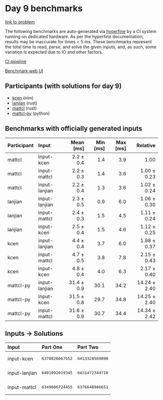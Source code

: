 # Day 9 benchmarks

[link to problem](https://adventofcode.com/2024/day/9)

The following benchmarks are auto-generated via
[hyperfine](https://github.com/sharkdp/hyperfine) by a CI system running on
dedicated hardware. As per the hyperfine documentation, results may be
inaccurate for times < 5 ms. These benchmarks represent the total time to read,
parse, and solve the given inputs, and, as such, some variation is expected due
to IO and other factors.

[CI pipeline](http://ci.papercode.net:8080/teams/main/pipelines/aoc2024)

[Benchmark web UI](https://aoc.ancalagon.black)


## Participants (with solutions for day 9)

- [kcen](https://github.com/kcen/aoc2024) (nim)
- [lanjian](https://github.com/lanjian/aoc-2024) (rust)
- [mattcl](https://github.com/mattcl/aoc2024) (rust)
- [mattcl-py](https://github.com/mattcl/aoc2024-py) (python)


## Benchmarks with officially generated inputs

| Participant | Input | Mean [ms] | Min [ms] | Max [ms] | Relative |
|:---|:---|---:|---:|---:|---:|
| mattcl | input-kcen | 2.2 ± 0.4 | 1.4 | 3.9 | 1.00 |
| mattcl | input-mattcl | 2.2 ± 0.3 | 1.4 | 3.6 | 1.00 ± 0.23 |
| mattcl | input-lanjian | 2.2 ± 0.4 | 1.3 | 3.6 | 1.02 ± 0.24 |
| lanjian | input-lanjian | 2.3 ± 0.5 | 0.9 | 6.0 | 1.06 ± 0.30 |
| lanjian | input-mattcl | 2.4 ± 0.3 | 1.5 | 4.5 | 1.11 ± 0.24 |
| lanjian | input-kcen | 2.5 ± 0.4 | 1.5 | 4.6 | 1.12 ± 0.25 |
| kcen | input-lanjian | 4.4 ± 0.4 | 3.7 | 6.0 | 1.98 ± 0.37 |
| kcen | input-mattcl | 4.7 ± 0.5 | 3.8 | 7.8 | 2.15 ± 0.43 |
| kcen | input-kcen | 4.8 ± 0.4 | 4.0 | 6.3 | 2.17 ± 0.40 |
| mattcl-py | input-lanjian | 31.4 ± 0.9 | 30.1 | 34.2 | 14.24 ± 2.40 |
| mattcl-py | input-kcen | 31.5 ± 0.8 | 29.7 | 34.8 | 14.25 ± 2.40 |
| mattcl-py | input-mattcl | 31.6 ± 0.9 | 30.7 | 34.4 | 14.34 ± 2.42 |


## Inputs -> Solutions

| Input | Part One | Part Two |
|:---|:---|:---|
|input-kcen|<pre>6378826667552</pre>|<pre>6413328569890</pre>|
|input-lanjian|<pre>6401092019345</pre>|<pre>6431472344710</pre>|
|input-mattcl|<pre>6349606724455</pre>|<pre>6376648986651</pre>|